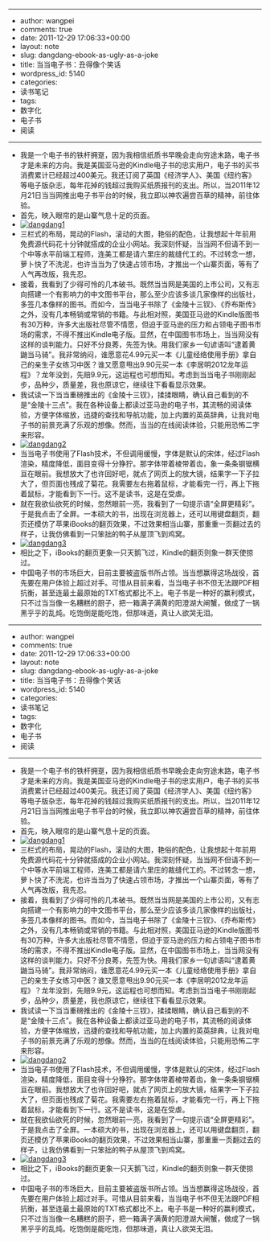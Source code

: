 - --
- author: wangpei
- comments: true
- date: 2011-12-29 17:06:33+00:00
- layout: note
- slug: dangdang-ebook-as-ugly-as-a-joke
- title: 当当电子书：丑得像个笑话
- wordpress_id: 5140
- categories:
- 读书笔记
- tags:
- 数字化
- 电子书
- 阅读
- --
- 我是一个电子书的铁杆拥趸，因为我相信纸质书早晚会走向穷途末路，电子书才是未来的方向。我是美国亚马逊的Kindle电子书的忠实用户，电子书的买书消费累计已经超过400美元。我还订阅了英国《经济学人》、美国《纽约客》等电子版杂志，每年花掉的钱超过我购买纸质报刊的支出。所以，当2011年12月21日当当网推出电子书平台的时候，我立即以神农遍尝百草的精神，前往体验。
- 首先，映入眼帘的是山寨气息十足的页面。
- [![dangdang1](http://farm8.staticflickr.com/7011/6594891941_6ef7ca7070.jpg)](http://www.flickr.com/photos/lookoo/6594891941/)
- 三栏式的布局，晃动的Flash，滚动的大图，艳俗的配色，让我想起十年前用免费源代码花十分钟就搭成的企业小网站。我深刻怀疑，当当网不但请不到一个中等水平前端工程师，连美工都是请六里庄的裁缝代工的。不过转念一想，萝卜快了不洗泥，也许当当为了快速占领市场，才推出一个山寨页面，等有了人气再改版，我先忍。
- 接着，我看到了少得可怜的几本破书。既然当当网是美国的上市公司，又有志向搭建一个有影响力的中文图书平台，那么至少应该多谈几家像样的出版社，多签几本像样的图书。而如今，当当电子书除了《金陵十三钗》、《乔布斯传》之外，没有几本畅销或常销的书籍。与此相对照，美国亚马逊的Kindle版图书有30万种，许多大出版社尽管不情愿，但迫于亚马逊的压力和占领电子图书市场的需求，不得不推出Kindle电子版。显然，在中国图书市场上，当当网没有这样的谈判能力。只好不分良莠，先签为快。用我们家乡一句谚语叫“逮着黄鼬当马骑”。我非常纳闷，谁愿意花4.99元买一本《儿童经络使用手册》拿自己的亲生子女练习中医？谁又愿意甩出9.90元买一本《李居明2012龙年运程》？龙年没到，先赔9.9元，这运程也可想而知。考虑到当当电子书刚刚起步，品种少，质量差，我也原谅它，继续往下看看显示效果。
- 我试读一下当当重磅推出的《金陵十三钗》，揉揉眼睛，确认自己看到的不是“金陵十三点”。我在各种设备上都读过亚马逊的电子书，其流畅的阅读体验，方便字体缩放，迅捷的查找和导航功能，加上内置的英英辞典，让我对电子书的前景充满了乐观的想像。然而，当当的在线阅读体验，只能用恐怖二字来形容。
- [![dangdang2](http://farm8.staticflickr.com/7027/6594891953_fd8cd09b6f.jpg)](http://www.flickr.com/photos/lookoo/6594891953/)
- 当当电子书使用了Flash技术，不但调用缓慢，字体是默认的宋体，经过Flash渲染，精度降低，面目变得十分狰狞。那字体带着棱带着齿，象一条条钢锯横亘在眼前。我想放大了也许回好吧，就点了网页上的放大镜，结果字一下子拉大了，但页面也残成了菊花。我需要左右拖着鼠标，才能看完一行，再上下拖着鼠标，才能看到下一行。这不是读书，这是在受虐。
- 就在我欲仙欲死的时候，忽然眼前一亮，我看到了一句提示语“全屏更精彩”。于是我点击了全屏。一本硕大的书，出现在浏览器上，还可以用键盘翻页，翻页还模仿了苹果iBooks的翻页效果，不过效果相当山寨，那重重一页翻过去的样子，让我仿佛看到一只笨拙的鸭子从屋顶飞到鸡窝。
- [![dangdang3](http://farm8.staticflickr.com/7175/6594891959_c056e1c1dc.jpg)](http://www.flickr.com/photos/lookoo/6594891959/)
- 相比之下，iBooks的翻页更象一只天鹅飞过，Kindle的翻页则象一群天使掠过。
- 中国电子书的市场巨大，目前主要被盗版书所占领。当当想赢得这场战役，首先要在用户体验上超过对手。可惜从目前来看，当当电子书不但无法跟PDF相抗衡，甚至连最土最原始的TXT格式都比不上。电子书是一种好的赢利模式，只不过当当像一名糟糕的厨子，把一箱满子满黄的阳澄湖大闸蟹，做成了一锅黑乎乎的乱炖。吃饱倒是能吃饱，但那味道，真让人欲哭无泪。
- --
- author: wangpei
- comments: true
- date: 2011-12-29 17:06:33+00:00
- layout: note
- slug: dangdang-ebook-as-ugly-as-a-joke
- title: 当当电子书：丑得像个笑话
- wordpress_id: 5140
- categories:
- 读书笔记
- tags:
- 数字化
- 电子书
- 阅读
- --
- 我是一个电子书的铁杆拥趸，因为我相信纸质书早晚会走向穷途末路，电子书才是未来的方向。我是美国亚马逊的Kindle电子书的忠实用户，电子书的买书消费累计已经超过400美元。我还订阅了英国《经济学人》、美国《纽约客》等电子版杂志，每年花掉的钱超过我购买纸质报刊的支出。所以，当2011年12月21日当当网推出电子书平台的时候，我立即以神农遍尝百草的精神，前往体验。
- 首先，映入眼帘的是山寨气息十足的页面。
- [![dangdang1](http://farm8.staticflickr.com/7011/6594891941_6ef7ca7070.jpg)](http://www.flickr.com/photos/lookoo/6594891941/)
- 三栏式的布局，晃动的Flash，滚动的大图，艳俗的配色，让我想起十年前用免费源代码花十分钟就搭成的企业小网站。我深刻怀疑，当当网不但请不到一个中等水平前端工程师，连美工都是请六里庄的裁缝代工的。不过转念一想，萝卜快了不洗泥，也许当当为了快速占领市场，才推出一个山寨页面，等有了人气再改版，我先忍。
- 接着，我看到了少得可怜的几本破书。既然当当网是美国的上市公司，又有志向搭建一个有影响力的中文图书平台，那么至少应该多谈几家像样的出版社，多签几本像样的图书。而如今，当当电子书除了《金陵十三钗》、《乔布斯传》之外，没有几本畅销或常销的书籍。与此相对照，美国亚马逊的Kindle版图书有30万种，许多大出版社尽管不情愿，但迫于亚马逊的压力和占领电子图书市场的需求，不得不推出Kindle电子版。显然，在中国图书市场上，当当网没有这样的谈判能力。只好不分良莠，先签为快。用我们家乡一句谚语叫“逮着黄鼬当马骑”。我非常纳闷，谁愿意花4.99元买一本《儿童经络使用手册》拿自己的亲生子女练习中医？谁又愿意甩出9.90元买一本《李居明2012龙年运程》？龙年没到，先赔9.9元，这运程也可想而知。考虑到当当电子书刚刚起步，品种少，质量差，我也原谅它，继续往下看看显示效果。
- 我试读一下当当重磅推出的《金陵十三钗》，揉揉眼睛，确认自己看到的不是“金陵十三点”。我在各种设备上都读过亚马逊的电子书，其流畅的阅读体验，方便字体缩放，迅捷的查找和导航功能，加上内置的英英辞典，让我对电子书的前景充满了乐观的想像。然而，当当的在线阅读体验，只能用恐怖二字来形容。
- [![dangdang2](http://farm8.staticflickr.com/7027/6594891953_fd8cd09b6f.jpg)](http://www.flickr.com/photos/lookoo/6594891953/)
- 当当电子书使用了Flash技术，不但调用缓慢，字体是默认的宋体，经过Flash渲染，精度降低，面目变得十分狰狞。那字体带着棱带着齿，象一条条钢锯横亘在眼前。我想放大了也许回好吧，就点了网页上的放大镜，结果字一下子拉大了，但页面也残成了菊花。我需要左右拖着鼠标，才能看完一行，再上下拖着鼠标，才能看到下一行。这不是读书，这是在受虐。
- 就在我欲仙欲死的时候，忽然眼前一亮，我看到了一句提示语“全屏更精彩”。于是我点击了全屏。一本硕大的书，出现在浏览器上，还可以用键盘翻页，翻页还模仿了苹果iBooks的翻页效果，不过效果相当山寨，那重重一页翻过去的样子，让我仿佛看到一只笨拙的鸭子从屋顶飞到鸡窝。
- [![dangdang3](http://farm8.staticflickr.com/7175/6594891959_c056e1c1dc.jpg)](http://www.flickr.com/photos/lookoo/6594891959/)
- 相比之下，iBooks的翻页更象一只天鹅飞过，Kindle的翻页则象一群天使掠过。
- 中国电子书的市场巨大，目前主要被盗版书所占领。当当想赢得这场战役，首先要在用户体验上超过对手。可惜从目前来看，当当电子书不但无法跟PDF相抗衡，甚至连最土最原始的TXT格式都比不上。电子书是一种好的赢利模式，只不过当当像一名糟糕的厨子，把一箱满子满黄的阳澄湖大闸蟹，做成了一锅黑乎乎的乱炖。吃饱倒是能吃饱，但那味道，真让人欲哭无泪。
